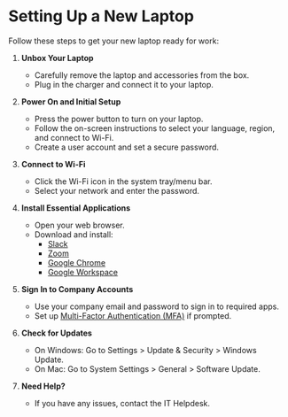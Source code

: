 # Setting Up a New Laptop

Follow these steps to get your new laptop ready for work:

1. **Unbox Your Laptop**
   - Carefully remove the laptop and accessories from the box.
   - Plug in the charger and connect it to your laptop.

2. **Power On and Initial Setup**
   - Press the power button to turn on your laptop.
   - Follow the on-screen instructions to select your language, region, and connect to Wi-Fi.
   - Create a user account and set a secure password.

3. **Connect to Wi-Fi**
   - Click the Wi-Fi icon in the system tray/menu bar.
   - Select your network and enter the password.

4. **Install Essential Applications**
   - Open your web browser.
   - Download and install:
     - [Slack](installing-slack.md)
     - [Zoom](installing-zoom.md)
     - [Google Chrome](https://www.google.com/chrome/)
     - [Google Workspace](setting-up-google-workspace.md)

5. **Sign In to Company Accounts**
   - Use your company email and password to sign in to required apps.
   - Set up [Multi-Factor Authentication (MFA)](configuring-mfa.md) if prompted.

6. **Check for Updates**
   - On Windows: Go to Settings > Update & Security > Windows Update.
   - On Mac: Go to System Settings > General > Software Update.

7. **Need Help?**
   - If you have any issues, contact the IT Helpdesk. 